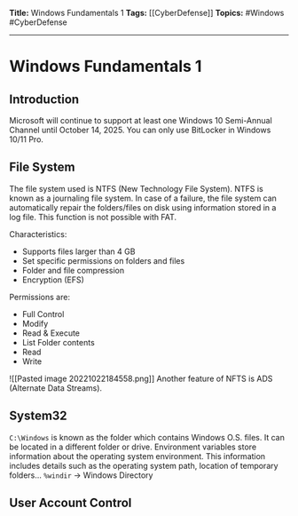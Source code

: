 **Title:** Windows Fundamentals 1
**Tags:** [[CyberDefense]]
**Topics:** #Windows #CyberDefense 

---
# Windows Fundamentals 1
## Introduction
Microsoft will continue to support at least one Windows 10 Semi-Annual Channel until October 14, 2025.
You can only use BitLocker in Windows 10/11 Pro.

## File System
The file system used is NTFS (New Technology File System). 
NTFS is known as a journaling file system. In case of a failure, the file system can automatically repair the folders/files on disk using information stored in a log file. This function is not possible with FAT.

Characteristics:
- Supports files larger than 4 GB
- Set specific permissions on folders and files
- Folder and file compression
- Encryption (EFS)

Permissions are:
- Full Control
- Modify
- Read & Execute
- List Folder contents
- Read
- Write 

![[Pasted image 20221022184558.png]]
Another feature of NFTS is ADS (Alternate Data Streams).

## System32
`C:\Windows` is known as the folder which contains Windows O.S. files. 
It can be located in a different folder or drive.
Environment variables store information about the operating system environment. This information includes details such as the operating system path, location of temporary folders…
`%windir` → Windows Directory

## User Account Control
